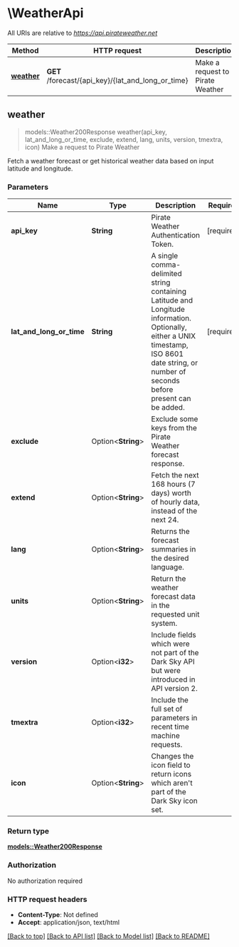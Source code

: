 # \WeatherApi

All URIs are relative to *https://api.pirateweather.net*

Method | HTTP request | Description
------------- | ------------- | -------------
[**weather**](WeatherApi.md#weather) | **GET** /forecast/{api_key}/{lat_and_long_or_time} | Make a request to Pirate Weather



## weather

> models::Weather200Response weather(api_key, lat_and_long_or_time, exclude, extend, lang, units, version, tmextra, icon)
Make a request to Pirate Weather

Fetch a weather forecast or get historical weather data based on input latitude and longitude.

### Parameters


Name | Type | Description  | Required | Notes
------------- | ------------- | ------------- | ------------- | -------------
**api_key** | **String** | Pirate Weather Authentication Token. | [required] |
**lat_and_long_or_time** | **String** | A single comma-delimited string containing Latitude and Longitude information. Optionally, either a UNIX timestamp, ISO 8601 date string, or number of seconds before present can be added. | [required] |
**exclude** | Option<**String**> | Exclude some keys from the Pirate Weather forecast response. |  |
**extend** | Option<**String**> | Fetch the next 168 hours (7 days) worth of hourly data, instead of the next 24. |  |
**lang** | Option<**String**> | Returns the forecast summaries in the desired language. |  |
**units** | Option<**String**> | Return the weather forecast data in the requested unit system. |  |
**version** | Option<**i32**> | Include fields which were not part of the Dark Sky API but were introduced in API version 2. |  |
**tmextra** | Option<**i32**> | Include the full set of parameters in recent time machine requests. |  |
**icon** | Option<**String**> | Changes the icon field to return icons which aren't part of the Dark Sky icon set. |  |

### Return type

[**models::Weather200Response**](Weather_200_response.md)

### Authorization

No authorization required

### HTTP request headers

- **Content-Type**: Not defined
- **Accept**: application/json, text/html

[[Back to top]](#) [[Back to API list]](../README.md#documentation-for-api-endpoints) [[Back to Model list]](../README.md#documentation-for-models) [[Back to README]](../README.md)

